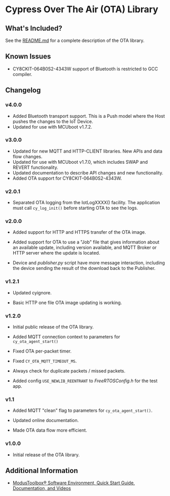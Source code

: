 # Cypress Over The Air (OTA) Library

## What's Included?

See the [README.md](./README.md) for a complete description of the OTA library.

## Known Issues

- CY8CKIT-064B0S2-4343W support of Bluetooth is restricted to GCC compiler.

## Changelog

### v4.0.0
 - Added Bluetooth transport support. This is a Push model where the Host pushes the changes to the IoT Device.
 - Updated for use with MCUboot v1.7.2.

### v3.0.0

- Updated for new MQTT and HTTP-CLIENT libraries. New APIs and data flow changes.
- Updated for use with MCUboot v1.7.0, which includes SWAP and REVERT functionality.
- Updated documentation to describe API changes and new functionality.
- Added OTA support for CY8CKIT-064B0S2-4343W.


### v2.0.1

- Separated OTA logging from the IotLogXXXX() facility. The application must call `cy_log_init()` before starting OTA to see the logs.


### v2.0.0

- Added support for HTTP and HTTPS transfer of the OTA image.

- Added support for OTA to use a "Job" file that gives information about an available update, including version available, and MQTT Broker or HTTP server where the update is located.

- Device and *publisher.py* script have more message interaction, including the device sending the result of the download back to the Publisher.


### v1.2.1

- Updated cyignore.

- Basic HTTP one file OTA image updating is working.


### v1.2.0

- Initial public release of the OTA library.

- Added MQTT connection context to parameters for `cy_ota_agent_start()`

- Fixed OTA per-packet timer.

- Fixed `CY_OTA_MQTT_TIMEOUT_MS`.

- Always check for duplicate packets / missed packets.

- Added config `USE_NEWLIB_REENTRANT` to *FreeRTOSConfig.h* for the test app.


### v1.1

- Added MQTT "clean" flag to parameters for `cy_ota_agent_start()`.

- Updated online documentation.

- Made OTA data flow more efficient.


### v1.0.0

- Initial release of the OTA library.


## Additional Information

- [ModusToolbox® Software Environment, Quick Start Guide, Documentation, and Videos](https://www.cypress.com/products/modustoolbox-software-environment)
